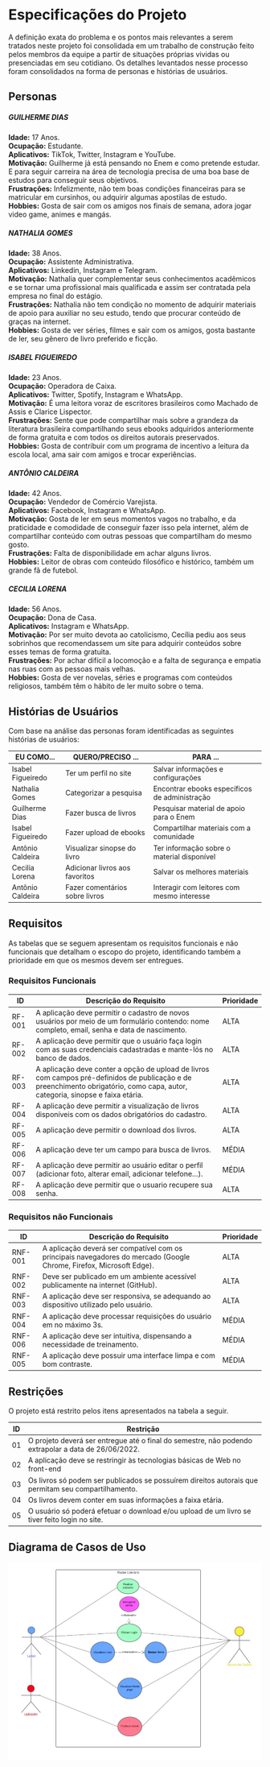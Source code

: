 # Especificações do Projeto

A definição exata do problema e os pontos mais relevantes a serem tratados neste projeto foi consolidada em um trabalho de construção feito pelos membros da equipe a partir de situações próprias vividas ou presenciadas em seu cotidiano. Os detalhes levantados nesse processo foram consolidados na forma de personas e histórias de usuários.

## Personas

##### GUILHERME DIAS
**Idade:** 17 Anos.  
**Ocupação:** Estudante.  
**Aplicativos:** TikTok, Twitter, Instagram e YouTube.  
**Motivação:** Guilherme já está pensando no Enem e como pretende estudar. E para seguir carreira na área de tecnologia precisa de uma boa base de estudos para conseguir seus objetivos.  
**Frustrações:** Infelizmente, não tem boas condições financeiras para se matricular em cursinhos, ou adquirir algumas apostilas de estudo.  
**Hobbies:** Gosta de sair com os amigos nos finais de semana, adora jogar video game, animes e mangás.  

##### NATHALIA GOMES 
**Idade:** 38 Anos.  
**Ocupação:** Assistente Administrativa.  
**Aplicativos:** Linkedin, Instagram e Telegram.  
**Motivação:** Nathalia quer complementar seus conhecimentos acadêmicos e se tornar uma profissional mais qualificada e assim ser contratada pela empresa no final do estágio.  
**Frustrações:** Nathalia não tem condição no momento de adquirir materiais de apoio para auxiliar no seu estudo, tendo que procurar conteúdo de graças na internet.  
**Hobbies:** Gosta de ver séries, filmes e sair com os amigos, gosta bastante de ler, seu gênero de livro preferido e ficção.  

##### ISABEL FIGUEIREDO
**Idade:** 23 Anos.  
**Ocupação:** Operadora de Caixa.  
**Aplicativos:** Twitter, Spotify, Instagram e WhatsApp.  
**Motivação:** É uma leitora voraz de escritores brasileiros como Machado de Assis e Clarice Lispector.  
**Frustrações:** Sente que pode compartilhar mais sobre a grandeza da literatura brasileira compartilhando seus ebooks adquiridos anteriormente de forma gratuita e com todos os direitos autorais preservados.  
**Hobbies:** Gosta de contribuir com um programa de incentivo a leitura da escola local, ama sair com amigos e trocar experiências.  

##### ANTÔNIO CALDEIRA
**Idade:** 42 Anos.  
**Ocupação:** Vendedor de Comércio Varejista.  
**Aplicativos:** Facebook, Instagram e WhatsApp.  
**Motivação:** Gosta de ler em seus momentos vagos no trabalho, e da praticidade e comodidade de conseguir fazer isso pela internet, além de compartilhar conteúdo com outras pessoas que compartilham do mesmo gosto.  
**Frustrações:** Falta de disponibilidade em achar alguns livros.  
**Hobbies:** Leitor de obras com conteúdo filosófico e histórico, também um grande fã de futebol.  

##### CECILIA LORENA
**Idade:** 56 Anos.  
**Ocupação:** Dona de Casa.  
**Aplicativos:** Instagram e WhatsApp.  
**Motivação:** Por ser muito devota ao catolicismo, Cecília pediu aos seus sobrinhos que recomendassem um site para adquirir conteúdos sobre esses temas de forma gratuita.  
**Frustrações:** Por achar difícil a locomoção e a falta de segurança e empatia nas ruas com as pessoas mais velhas.  
**Hobbies:** Gosta de ver novelas, séries e programas com conteúdos religiosos, também têm o hábito de ler muito sobre o tema.  



## Histórias de Usuários

Com base na análise das personas foram identificadas as seguintes histórias de usuários:

|EU COMO...          | QUERO/PRECISO ...                  |PARA ...                                     |
|--------------------|------------------------------------|---------------------------------------------|
|Isabel Figueiredo   |Ter um perfil no site               |Salvar informações e configurações           |
|Nathalia Gomes      |Categorizar a pesquisa              |Encontrar ebooks específicos de administração|
|Guilherme Dias      |Fazer busca de livros               |Pesquisar material de apoio para o Enem      |
|Isabel Figueiredo   |Fazer upload de ebooks              |Compartilhar materiais com a comunidade      |
|Antônio Caldeira    |Visualizar sinopse do livro         |Ter informação sobre o material disponível   |
|Cecilia Lorena      |Adicionar livros aos favoritos      |Salvar os melhores materiais                 |
|Antônio Caldeira    |Fazer comentários sobre livros      |Interagir com leitores com mesmo interesse   |

## Requisitos

As tabelas que se seguem apresentam os requisitos funcionais e não funcionais que detalham o escopo do projeto, identificando também a prioridade em que os mesmos devem ser entregues.

### Requisitos Funcionais

|ID    | Descrição do Requisito  | Prioridade |
|------|-----------------------------------------|----|
|RF-001| A aplicação deve permitir o cadastro de novos usuários por meio de um formulário contendo: nome completo, email,   senha e data de nascimento.       | ALTA | 
|RF-002| A aplicação deve permitir que o usuário faça login com as suas credenciais cadastradas e mante-lós no banco de dados.   | ALTA |
|RF-003| A aplicação deve conter a opção de upload de livros com campos pré-definidos de publicação e de preenchimento obrigatório, como capa, autor, categoria, sinopse e faixa etária.  | ALTA |
|RF-004| A aplicação deve permitir a visualização de livros disponíveis com os dados obrigatórios do cadastro.   | ALTA |
|RF-005| A aplicação deve permitir o download dos livros.   | ALTA |
|RF-006| A aplicação deve ter um campo para busca de livros.   | MÉDIA |
|RF-007| A aplicação deve permitir ao usuário editar o perfil (adicionar foto, alterar email, adicionar telefone…).   | MÉDIA |
|RF-008| A aplicação deve permitir que o usuario recupere sua senha.   | ALTA |


### Requisitos não Funcionais

|ID     | Descrição do Requisito  |Prioridade |
|-------|-------------------------|----|
|RNF-001| A aplicação deverá ser compatível com os principais navegadores do mercado (Google Chrome, Firefox, Microsoft Edge). | ALTA | 
|RNF-002| Deve ser publicado em um ambiente acessível publicamente na internet (GitHub). |  ALTA | 
|RNF-003| A aplicação deve ser responsiva, se adequando ao dispositivo utilizado pelo usuário. | ALTA | 
|RNF-004|A aplicação deve processar requisições do usuário em no máximo 3s. |  MÉDIA | 
|RNF-006| A aplicação deve ser intuitiva, dispensando a necessidade de treinamento. |  MÉDIA |
|RNF-005| A aplicação deve possuir uma interface limpa e com bom contraste. | MÉDIA |

## Restrições

O projeto está restrito pelos itens apresentados na tabela a seguir.

|ID| Restrição                                             |
|--|-------------------------------------------------------|
|01| O projeto deverá ser entregue até o final do semestre, não podendo extrapolar a data de 26/06/2022.  |
|02| A aplicação deve se restringir às tecnologias básicas de Web no front-end        |
|03| Os livros só podem ser publicados se possuírem direitos autorais que permitam seu compartilhamento.  |
|04|Os livros devem conter em suas informações a faixa etária.        |
|05|O usuário só poderá efetuar o download e/ou upload de um livro se tiver feito login no site.        |



## Diagrama de Casos de Uso

![](img/dcu.jpeg)
